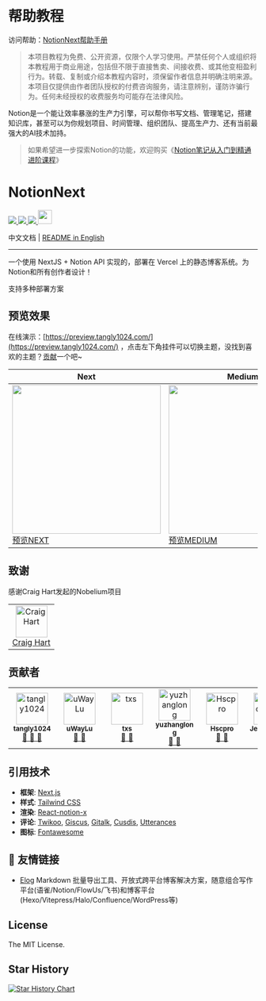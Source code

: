 # 帮助教程

访问帮助：[NotionNext帮助手册](https://docs.tangly1024.com/)

> 本项目教程为免费、公开资源，仅限个人学习使用。严禁任何个人或组织将本教程用于商业用途，包括但不限于直接售卖、间接收费、或其他变相盈利行为。转载、复制或介绍本教程内容时，须保留作者信息并明确注明来源。
> 本项目仅提供由作者团队授权的付费咨询服务，请注意辨别，谨防诈骗行为。任何未经授权的收费服务均可能存在法律风险。

Notion是一个能让效率暴涨的生产力引擎，可以帮你书写文档、管理笔记，搭建知识库，甚至可以为你规划项目、时间管理、组织团队、提高生产力、还有当前最强大的AI技术加持。

> 如果希望进一步探索Notion的功能，欢迎购买《[Notion笔记从入门到精通进阶课程](https://docs.tangly1024.com/article/notion-tutorial)》

# NotionNext

<p>
  <a aria-label="GitHub commit activity" href="https://github.com/tangly1024/NotionNext/commits/main" title="GitHub commit activity">
    <img src="https://img.shields.io/github/commit-activity/m/tangly1024/NotionNext?style=for-the-badge"/>
  </a>
  <a aria-label="GitHub contributors" href="https://github.com/tangly1024/NotionNext/graphs/contributors" title="GitHub contributors">
    <img src="https://img.shields.io/github/contributors/tangly1024/NotionNext?color=orange&style=for-the-badge"/>
  </a>
  <a aria-label="Build status" href="#" title="Build status">
    <img src="https://img.shields.io/github/deployments/tangly1024/NotionNext/Production?logo=Vercel&style=for-the-badge"/>
  </a>
  <a aria-label="Powered by Vercel" href="https://vercel.com?utm_source=Craigary&utm_campaign=oss" title="Powered by Vercel">
    <img src="https://www.datocms-assets.com/31049/1618983297-powered-by-vercel.svg" height="28"/>
  </a>
</p>

中文文档 | [README in English](./README_EN.md)

<hr/>

一个使用 NextJS + Notion API 实现的，部署在 Vercel 上的静态博客系统。为Notion和所有创作者设计！

支持多种部署方案

## 预览效果

在线演示：[https://preview.tangly1024.com/](https://preview.tangly1024.com/) ，点击左下角挂件可以切换主题，没找到喜欢的主题？[贡献](/CONTRIBUTING.md)一个吧~

| Next                                                                                                  | Medium                                                                                                      | Hexo                                                                                                  | Fukasawa                                                                                                          |
| ----------------------------------------------------------------------------------------------------- | ----------------------------------------------------------------------------------------------------------- | ----------------------------------------------------------------------------------------------------- | ----------------------------------------------------------------------------------------------------------------- |
| <img src='./docs/theme-next.png' width='300'/> [预览NEXT](https://preview.tangly1024.com/?theme=next) | <img src='./docs/theme-medium.png' width='300'/> [预览MEDIUM](https://preview.tangly1024.com/?theme=medium) | <img src='./docs/theme-hexo.png' width='300'/> [预览HEXO](https://preview.tangly1024.com/?theme=hexo) | <img src='./docs/theme-fukasawa.png' width='300'/> [预览FUKASAWA](https://preview.tangly1024.com/?theme=fukasawa) |

## 致谢

感谢Craig Hart发起的Nobelium项目

<table><tr align="left">
  <td align="center"><a href="https://github.com/craigary" title="Craig Hart"><img src="https://avatars.githubusercontent.com/u/10571717" width="64px;"alt="Craig Hart"/></a><br/><a href="https://github.com/craigary" title="Craig Hart">Craig Hart</a></td>
</tr></table>

## 贡献者

<table>
  <tr align="left">
  <td align="center">
  <a href="https://github.com/tangly1024" style="display:inline-block;width:80px"><img src="https://avatars.githubusercontent.com/u/15920488" width="64px;"alt="tangly1024"/><br/><sub><b>tangly1024</b></sub></a><br/><a href="https://github.com/tangly1024/NotionNext/commits?author=tangly1024" title="Owner" >🎫 🔧 🐛</a>
  </td> 
    
  <td align="center">
    <a href="https://github.com/uWayLu"  style="display:inline-block;width:80px"><img src="https://avatars.githubusercontent.com/u/21689326" width="64px;" alt="uWayLu"/><br/><sub><b>uWayLu</b></sub></a><br/><a href="https://github.com/tangly1024/NotionNext/commits?author=uWayLu" title="uWayLu" >🔧 🐛</a>
  </td>
    
  <td align="center">
    <a href="https://github.com/txs" style="display:inline-block;width:80px"><img src="https://avatars.githubusercontent.com/u/554329" width="64px;" alt="txs"/><br/><sub><b>txs</b></sub></a><br/><a href="https://github.com/tangly1024/NotionNext/commits?author=txs" title="txs" >🔧 🐛</a>
  </td>

  <td align="center">
    <a href="https://github.com/yuzhanglong" style="display:inline-block;width:80px"><img src="https://avatars.githubusercontent.com/u/56540811" width="64px;" alt="yuzhanglong"/><br/><sub><b>yuzhanglong</b></sub></a><br/><a href="https://github.com/tangly1024/NotionNext/commits?author=yuzhanglong" title="yuzhanglong" >🔧 🐛</a>
  </td> 
    
  <td align="center">
    <a href="https://github.com/Hscpro" style="display:inline-block;width:80px"><img src="https://avatars.githubusercontent.com/u/13926044" width="64px;" alt="Hscpro"/><br/><sub><b>Hscpro</b></sub></a><br/><a href="https://github.com/tangly1024/NotionNext/commits?author=Hscpro" title="Hscpro" >🔧 🐛</a>
  </td> 
    
  <td align="center">
    <a href="https://github.com/JensonMiao" style="display:inline-block;width:80px"><img src="https://avatars.githubusercontent.com/u/46488783" width="64px;" alt="JensonMiao"/><br/><sub><b>JensonMiao</b></sub></a><br/><a href="https://github.com/tangly1024/NotionNext/commits?author=JensonMiao" title="JensonMiao" >🔧 🐛</a>
  </td> 
  
  <td align="center">
    <a href="https://github.com/haixin1225" style="display:inline-block;width:80px"><img src="https://avatars.githubusercontent.com/u/28828438" width="64px;"  alt="haixin1225"/><br/><sub><b>haixin1225</b></sub></a><br/><a href="https://github.com/tangly1024/NotionNext/commits?author=haixin1225" title="haixin1225" >🔧 🐛</a>
  </td>

  <td align="center">
    <a href="https://github.com/mouyase" style="display:inline-block;width:80px"><img src="https://avatars.githubusercontent.com/u/7844572" width="64px;"  alt="mouyase"/><br/><sub><b>mouyase</b></sub></a><br/><a href="https://github.com/tangly1024/NotionNext/commits?author=mouyase" title="mouyase" >🔧 🐛</a>
  </td>
  
  <td align="center">
    <a href="https://github.com/qfdk" style="display:inline-block;width:80px"><img src="https://avatars.githubusercontent.com/u/2404478" width="64px;"  alt="qfdk"/><br/><sub><b>qfdk</b></sub></a><br/><a href="https://github.com/tangly1024/NotionNext/commits?author=qfdk" title="qfdk" >🔧 🐛</a>
  </td>
  
  <td align="center">
    <a href="https://github.com/ifyz" style="display:inline-block;width:80px"><img src="https://avatars.githubusercontent.com/u/118271360" width="64px;"  alt="ifyz"/><br/><sub><b>ifyz</b></sub></a><br><a href="https://github.com/tangly1024/NotionNext/commits?author=ifyz" title="ifyz" >🔧 🐛</a>
  </td>

  <td align="center">
    <a href="https://github.com/liqun98" style="display:inline-block;width:80px"><img src="https://avatars.githubusercontent.com/u/71168966" width="64px;"  alt="Liqun Zhao"/><br/><sub><b>Liqun Zhao</b></sub></a><br/><a href="https://github.com/tangly1024/NotionNext/commits?author=liqun98" title="liqun98" >🔧 🐛</a>
  </td>

  <td align="center">
    <a href="https://github.com/Ylarod" style="display:inline-block;width:80px"><img src="https://avatars.githubusercontent.com/u/30978685" width="64px;"  alt="Ylarod"/><br/><sub><b>Ylarod</b></sub></a><br/><a href="https://github.com/tangly1024/NotionNext/commits?author=Ylarod" title="Ylarod" >🔧 🐛</a>
  </td>

  <td align="center">
    <a href="https://github.com/lifeafter619" style="display:inline-block;width:80px"><img src="https://avatars.githubusercontent.com/u/65111206" width="64px;"  alt="Etherrreal."/><br/><sub><b>Etherrreal.</b></sub></a><br/><a href="https://github.com/tangly1024/NotionNext/commits?author=lifeafter619" title="Etherrreal." >🔧 🐛</a>
  </td>
  
  <td align="center">
  <a href="https://github.com/ykxkykx" style="display:inline-block;width:80px"><img src="https://avatars.githubusercontent.com/u/17985993" width="64px;"  alt="Joshua Astray"/><br/><sub><b>Joshua Astray</b></sub></a><br/><a href="https://github.com/tangly1024/NotionNext/commits?author=ykxkykx" title="ykxkykx" >🔧 🐛</a>
  </td>

  <td align="center">
    <a href="https://github.com/Vixcity" style="display:inline-block;width:80px"><img src="https://avatars.githubusercontent.com/u/57704177" width="64px;"  alt="Vixcity"/><br/><sub><b>Vixcity</b></sub></a><br/><a href="https://github.com/tangly1024/NotionNext/commits?author=Vixcity" title="Vixcity" >🔧 🐛</a>
  </td>

  <td align="center">
    <a href="https://github.com/ipatpat" style="display:inline-block;width:80px"><img src="https://avatars.githubusercontent.com/u/39089551" width="64px;"  alt="ipatpat"/><br/><sub><b>ipatpat</b></sub></a><br/><a href="https://github.com/tangly1024/NotionNext/commits?author=ipatpat" title="ipatpat" >🔧 🐛</a>
  </td>

  <td align="center">
    <a href="https://github.com/xloong" style="display:inline-block;width:80px"><img src="https://avatars.githubusercontent.com/u/8479955" width="64px;"  alt="xloong"/><br/><sub><b>xloong</b></sub></a><br/><a href="https://github.com/tangly1024/NotionNext/commits?author=xloong" title="xloong" >🔧 🐛</a>
  </td>

  <td align="center">
    <a href="https://github.com/expoli" style="display:inline-block;width:80px"><img src="https://avatars.githubusercontent.com/u/31023767" width="64px;"  alt="expoli"/><br/><sub><b>expoli</b></sub></a><br/><a href="https://github.com/tangly1024/NotionNext/commits?author=expoli" title="expoli" >🔧 🐛</a>
  </td>

  <td align="center">
    <a href="https://github.com/SuperHuangXu" style="display:inline-block;width:80px"><img src="https://avatars.githubusercontent.com/u/14816052" width="64px;"  alt="SuperHuangXu"/><br/><sub><b>bUBBLE</b></sub></a><br/><a href="https://github.com/tangly1024/NotionNext/commits?author=SuperHuangXu" title="SuperHuangXu" >🔧 🐛</a>
  </td>

  <td align="center">
    <a href="https://github.com/Pylogmon" style="display:inline-block;width:80px"><img src="https://avatars.githubusercontent.com/u/59004461" width="64px;"  alt="Pylogmon"/><br/><sub><b>派了个萌 </b></sub></a><br/><a href="https://github.com/tangly1024/NotionNext/commits?author=Pylogmon" title="Pylogmon" >🔧 🐛</a>
  </td>
  
  <td align="center">
    <a href="https://github.com/SkysCrystal" style="display:inline-block;width:80px"><img src="https://avatars.githubusercontent.com/u/49473463" width="64px;"  alt="SkysCrystal"/><br/><sub><b>Simon Shi</b></sub></a><br/><a href="https://github.com/tangly1024/NotionNext/commits?author=SkysCrystal" title="SkysCrystal" >🔧 🐛</a>
  </td>
  
  <td align="center">
    <a href="https://github.com/siygle" style="display:inline-block;width:80px"><img src="https://avatars.githubusercontent.com/u/173408" width="64px;"  alt="S.Y. Lee"/><br/><sub><b>S.Y. Lee</b></sub></a><br/><a href="https://github.com/tangly1024/NotionNext/commits?author=siygle" title="siygle" >🔧 🐛</a>
  </td>

  <td align="center">
    <a href="https://github.com/fighting-bug" style="display:inline-block;width:80px"><img src="https://avatars.githubusercontent.com/u/56441589" width="64px;"  alt="fighting-buf"/><br/><sub><b>fighting-buf</b></sub></a><br/><a href="https://github.com/tangly1024/NotionNext/commits?author=fighting-bug" title="fighting-buf" >🔧 🐛</a>
  </td>

  <td align="center">
    <a href="https://github.com/cliouo" style="display:inline-block;width:80px"><img src="https://avatars.githubusercontent.com/u/71540889" width="64px;"  alt="cliouo"/><br/><sub><b>cliouo</b></sub></a><br/><a href="https://github.com/tangly1024/NotionNext/commits?author=cliouo" title="cliouo" >🔧 🐛</a>
  </td>
  
  <td align="center">
    <a href="https://github.com/sudeakq" style="display:inline-block;width:80px"><img src="https://avatars.githubusercontent.com/u/102792219" width="64px;"  alt="Sude Akgün"/><br/><sub><b>Sude Akgün</b></sub></a><br/><a href="https://github.com/tangly1024/NotionNext/commits?author=sudeakq" title="sudeakq" >🔧 🐛</a>
  </td>

  <td align="center">
    <a href="https://github.com/fgprodigal" style="display:inline-block;width:80px"><img src="https://avatars.githubusercontent.com/u/769910" width="64px;"  alt="Ray"/><br/><sub><b>Ray</b></sub></a><br/><a href="https://github.com/tangly1024/NotionNext/commits?author=fgprodigal" title="Ray" >🔧 🐛</a>
  </td>

  <td align="center">
    <a href="https://github.com/hongzzz" style="display:inline-block;width:80px"><img src="https://avatars.githubusercontent.com/u/25585061" width="64px;"  alt="Hongzzz"/><br/><sub><b>Hongzzz</b></sub></a><br/><a href="https://github.com/tangly1024/NotionNext/commits?author=hongzzz" title="hongzzz" >🔧 🐛</a>
  </td>

  <td align="center">
    <a href="https://github.com/RedhairHambagu" style="display:inline-block;width:80px"><img src="https://avatars.githubusercontent.com/u/129669334" width="64px;"  alt="RedhairHambagu"/><br/><sub><b>RedhairHambagu</b></sub></a><br/><a href="https://github.com/tangly1024/NotionNext/commits?author=RedhairHambagu" title="RedhairHambagu" >🔧 🐛</a>
  </td>

  <td align="center">
    <a href="https://github.com/Allengl" style="display:inline-block;width:80px"><img src="https://avatars.githubusercontent.com/u/58612763" width="64px;"  alt="Allen"/><br/><sub><b>Allen</b></sub></a><br/><a href="https://github.com/tangly1024/NotionNext/commits?author=Allengl" title="Allengl" >🔧 🐛</a>
  </td>

  <td align="center">
    <a href="https://github.com/zdf1230" style="display:inline-block;width:80px"><img src="https://avatars.githubusercontent.com/u/5999425" width="64px;"  alt="zdf1230"/><br/><sub><b>zdf</b></sub></a><br/><a href="https://github.com/tangly1024/NotionNext/commits?author=zdf1230" title="zdf1230" >🔧 🐛</a>
  </td>

  <td align="center">
    <a href="https://github.com/emengweb" style="display:inline-block;width:80px"><img src="https://avatars.githubusercontent.com/u/31469739" width="64px;"  alt="emengweb"/><br/><sub><b>emengweb</b></sub></a><br/><a href="https://github.com/tangly1024/NotionNext/commits?author=emengweb" title="emengweb" >🔧 🐛</a>
  </td>

  <td align="center">
    <a href="https://github.com/kitety" style="display:inline-block;width:80px"><img src="https://avatars.githubusercontent.com/u/22906933" width="64px;"  alt="kitety"/><br/><sub><b>kitety</b></sub></a><br/><a href="https://github.com/tangly1024/NotionNext/commits?author=kitety" title="kitety" >🔧 🐛</a>
  </td>

 <td align="center">
    <a href="https://github.com/jxpeng98" style="display:inline-block;width:80px"><img src="https://avatars.githubusercontent.com/u/83734772" width="64px;"  alt=" Jiaxin Peng"/><br/><sub><b> Jiaxin Peng</b></sub></a><br/><a href="https://github.com/tangly1024/NotionNext/commits?author=jxpeng98" title="jxpeng98" >🔧 🐛</a>
  </td>

</tr>
</table>

## 引用技术

- **框架**: [Next.js](https://nextjs.org)
- **样式**: [Tailwind CSS](https://www.tailwindcss.cn/)
- **渲染**: [React-notion-x](https://github.com/NotionX/react-notion-x)
- **评论**: [Twikoo](https://github.com/imaegoo/twikoo), [Giscus](https://giscus.app/zh-CN), [Gitalk](https://gitalk.github.io), [Cusdis](https://cusdis.com), [Utterances](https://utteranc.es)
- **图标**: [Fontawesome](https://fontawesome.com/v6/icons/)

## 🔗 友情链接

- [Elog](https://github.com/LetTTGACO/elog) Markdown 批量导出工具、开放式跨平台博客解决方案，随意组合写作平台(语雀/Notion/FlowUs/飞书)和博客平台(Hexo/Vitepress/Halo/Confluence/WordPress等)

## License

The MIT License.

## Star History

[![Star History Chart](https://api.star-history.com/svg?repos=tangly1024/NotionNext&type=Date)](https://star-history.com/#tangly1024/NotionNext&Date)
